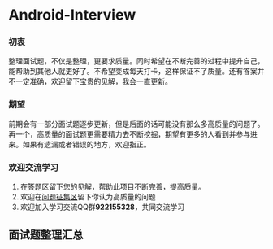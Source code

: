 # Android-Interview
### 初衷
整理面试题，不仅是整理，更要求质量。同时希望在不断完善的过程中提升自己，能帮助到其他人就更好了。不希望变成每天打卡，这样保证不了质量。还有答案并不一定准确，欢迎留下宝贵的见解，我会一直更新。
### 期望
前期会有一部分面试题逐步更新，但是后面的话可能没有那么多高质量的问题了。再一个，高质量的面试题更需要精力去不断挖掘，期望有更多的人看到并参与进来。如果有遗漏或者错误的地方，欢迎指正。
### 欢迎交流学习
1. 在[答题区](https://github.com/liupengfei666/Android-Interview/issues)留下您的见解，帮助此项目不断完善，提高质量。
2. 欢迎在[问题征集区](https://github.com/liupengfei666/Android-Interview/issues/1)留下你认为高质量的问题
3. 欢迎加入学习交流QQ群**922155328**，共同交流学习

## 面试题整理汇总
